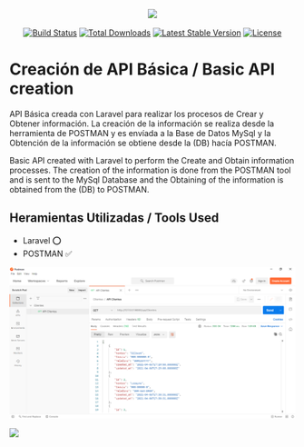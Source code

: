 <p align="center"><a href="https://laravel.com" target="_blank"><img src="https://raw.githubusercontent.com/laravel/art/master/logo-lockup/5%20SVG/2%20CMYK/1%20Full%20Color/laravel-logolockup-cmyk-red.svg" width="400"></a></p>

<p align="center">
<a href="https://travis-ci.org/laravel/framework"><img src="https://travis-ci.org/laravel/framework.svg" alt="Build Status"></a>
<a href="https://packagist.org/packages/laravel/framework"><img src="https://img.shields.io/packagist/dt/laravel/framework" alt="Total Downloads"></a>
<a href="https://packagist.org/packages/laravel/framework"><img src="https://img.shields.io/packagist/v/laravel/framework" alt="Latest Stable Version"></a>
<a href="https://packagist.org/packages/laravel/framework"><img src="https://img.shields.io/packagist/l/laravel/framework" alt="License"></a>
</p>

# Creación de API Básica / Basic API creation

API Básica creada con Laravel para realizar los procesos de Crear y Obtener información. La creación de la información se realiza desde la herramienta de POSTMAN y es envíada a la Base de Datos MySql y la Obtención de la información se obtiene desde la (DB) hacía POSTMAN.

Basic API created with Laravel to perform the Create and Obtain information processes. The creation of the information is done from the POSTMAN tool and is sent to the MySql Database and the Obtaining of the information is obtained from the (DB) to POSTMAN.

## Heramientas Utilizadas / Tools Used
- Laravel :o:
- POSTMAN :white_check_mark:


![](/api.png)

![](public/img/api.png)
